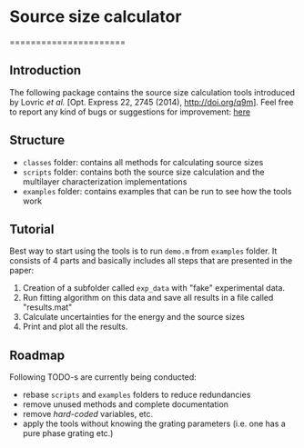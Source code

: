 # Source size calculator
======================
## Introduction

The following package contains the source size calculation tools introduced by Lovric _et al._ [Opt. Express 22, 2745 (2014), http://doi.org/q9m].
Feel free to report any kind of bugs or suggestions for improvement: [here](https://github.com/gnudo/source-size-calculator/issues)

## Structure

- `classes` folder: contains all methods for calculating source sizes
- `scripts` folder: contains both the source size calculation and the multilayer characterization implementations
- `examples` folder: contains examples that can be run to see how the tools work

## Tutorial

Best way to start using the tools is to run `demo.m` from `examples` folder. It consists of 4 parts and basically includes all steps that are presented in the paper:

1. Creation of a subfolder called `exp_data` with "fake" experimental data.
2. Run fitting algorithm on this data and save all results in a file called "results.mat"
3. Calculate uncertainties for the energy and the source sizes
4. Print and plot all the results.

## Roadmap

Following TODO-s are currently being conducted:

- rebase `scripts` and `examples` folders to reduce redundancies
- remove unused methods and complete documentation
- remove *hard-coded* variables, etc.
- apply the tools without knowing the grating parameters (i.e. one has a pure phase grating etc.)